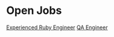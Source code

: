 # Open Jobs #
[Experienced Ruby Engineer](experienced-ruby-engineer.md)
[QA Engineer](qa-engineer.md)
